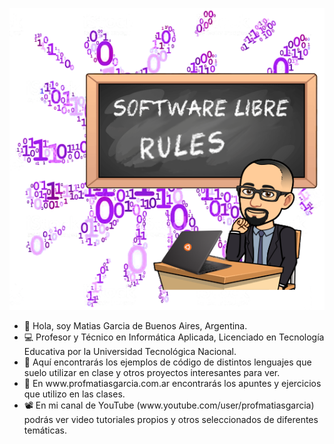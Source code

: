 
 <p align="center">
  <img src="header-img.png" title="Prof Matias Garcia">
</p>
<ul>
<li>👋 Hola, soy Matias Garcia de Buenos Aires, Argentina.</li>
<li>💻 Profesor y Técnico en Informática Aplicada, Licenciado en Tecnología Educativa por la Universidad Tecnológica Nacional.</li> 
<li>👀 Aquí encontrarás los ejemplos de código de distintos lenguajes que suelo utilizar en clase y otros proyectos interesantes para ver.</li>
<li>📝 En www.profmatiasgarcia.com.ar encontrarás los apuntes y ejercicios que utilizo en las clases.</li>
<li>📽️ En mi canal de YouTube (www.youtube.com/user/profmatiasgarcia) podrás ver video tutoriales propios y otros seleccionados de diferentes temáticas.</li>
</ul> 
